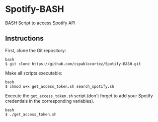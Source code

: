 # Spotify-BASH

 BASH Script to access Spotify API

 ## Instructions

 First, clone the Git repository:

```
bash
$ git clone https://github.com/cspablocortez/Spotify-BASH.git
```

Make all scripts executable:

```
bash
$ chmod u+x get_access_token.sh search_spotify.sh
```

Execute the `get_access_token.sh` script (don't forget to add your Spotify credentials in the corresponding variables).
```
bash
$ ./get_access_token.sh
```